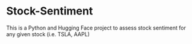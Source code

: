 # Stock-Sentiment
This is a Python and Hugging Face project to assess stock sentiment for any given stock (i.e. TSLA, AAPL)
